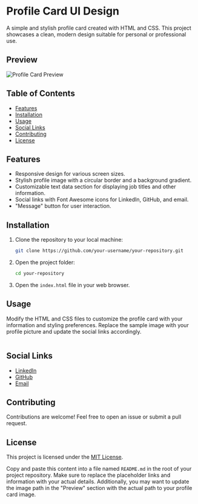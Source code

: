 # Profile Card UI Design

A simple and stylish profile card created with HTML and CSS. This project showcases a clean, modern design suitable for personal or professional use.

## Preview

![Profile Card Preview](images/profilecard.png)

## Table of Contents

- [Features](#features)
- [Installation](#installation)
- [Usage](#usage)
- [Social Links](#social-links)
- [Contributing](#contributing)
- [License](#license)

## Features

- Responsive design for various screen sizes.
- Stylish profile image with a circular border and a background gradient.
- Customizable text data section for displaying job titles and other information.
- Social links with Font Awesome icons for LinkedIn, GitHub, and email.
- "Message" button for user interaction.

## Installation

1. Clone the repository to your local machine:

   ```bash
   git clone https://github.com/your-username/your-repository.git
   ```

2. Open the project folder:

   ```bash
   cd your-repository
   ```

3. Open the `index.html` file in your web browser.

## Usage

Modify the HTML and CSS files to customize the profile card with your information and styling preferences. Replace the sample image with your profile picture and update the social links accordingly.

<!-- Replace "images/kumar.jpg" with your own profile image -->
<img src="images/kumar.jpg" alt="" class="profile-img" />

<!-- Update the social links with your own profiles -->
<a href="https://www.linkedin.com/in/your-linkedin-profile" target="_blank">
    <i class="fab fa-linkedin"></i>
</a>
<a href="https://github.com/your-github-profile" target="_blank">
    <i class="fab fa-github"></i>
</a>
<a href="mailto:your-email@example.com" target="_blank">
    <i class="far fa-envelope"></i>
</a>

## Social Links

- [LinkedIn](https://www.linkedin.com/in/your-linkedin-profile)
- [GitHub](https://github.com/your-github-profile)
- [Email](mailto:your-email@example.com)

## Contributing

Contributions are welcome! Feel free to open an issue or submit a pull request.

## License

This project is licensed under the [MIT License](LICENSE).


Copy and paste this content into a file named `README.md` in the root of your project repository. Make sure to replace the placeholder links and information with your actual details. Additionally, you may want to update the image path in the "Preview" section with the actual path to your profile card image.
